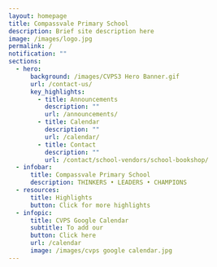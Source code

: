 ```yaml
---
layout: homepage
title: Compassvale Primary School
description: Brief site description here
image: /images/logo.jpg
permalink: /
notification: ""
sections:
  - hero:
      background: /images/CVPS3 Hero Banner.gif
      url: /contact-us/
      key_highlights:
        - title: Announcements
          description: ""
          url: /announcements/
        - title: Calendar
          description: ""
          url: /calendar/
        - title: Contact
          description: ""
          url: /contact/school-vendors/school-bookshop/
  - infobar:
      title: Compassvale Primary School
      description: THINKERS • LEADERS • CHAMPIONS
  - resources:
      title: Highlights
      button: Click for more highlights
  - infopic:
      title: CVPS Google Calendar
      subtitle: To add our
      button: Click here
      url: /calendar
      image: /images/cvps google calendar.jpg
---
```

